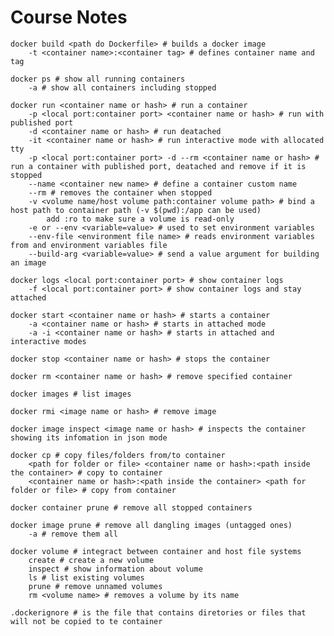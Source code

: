 # Course Notes
    
    docker build <path do Dockerfile> # builds a docker image
        -t <container name>:<container tag> # defines container name and tag

    docker ps # show all running containers
        -a # show all containers including stopped

    docker run <container name or hash> # run a container
        -p <local port:container port> <container name or hash> # run with published port
        -d <container name or hash> # run deatached
        -it <container name or hash> # run interactive mode with allocated tty
        -p <local port:container port> -d --rm <container name or hash> # run a container with published port, deatached and remove if it is stopped
        --name <container new name> # define a container custom name
        --rm # removes the container when stopped
        -v <volume name/host volume path:container volume path> # bind a host path to container path (-v $(pwd):/app can be used)
            add :ro to make sure a volume is read-only
        -e or --env <variable=value> # used to set environment variables
        --env-file <environment file name> # reads environment variables from and environment variables file
        --build-arg <variable=value> # send a value argument for building an image

    docker logs <local port:container port> # show container logs
        -f <local port:container port> # show container logs and stay attached

    docker start <container name or hash> # starts a container
        -a <container name or hash> # starts in attached mode
        -a -i <container name or hash> # starts in attached and interactive modes

    docker stop <container name or hash> # stops the container

    docker rm <container name or hash> # remove specified container

    docker images # list images

    docker rmi <image name or hash> # remove image

    docker image inspect <image name or hash> # inspects the container showing its infomation in json mode

    docker cp # copy files/folders from/to container 
        <path for folder or file> <container name or hash>:<path inside the container> # copy to container
        <container name or hash>:<path inside the container> <path for folder or file> # copy from container

    docker container prune # remove all stopped containers

    docker image prune # remove all dangling images (untagged ones)
        -a # remove them all

    docker volume # integract between container and host file systems
        create # create a new volume
        inspect # show information about volume
        ls # list existing volumes
        prune # remove unnamed volumes
        rm <volume name> # removes a volume by its name

    .dockerignore # is the file that contains diretories or files that will not be copied to te container

